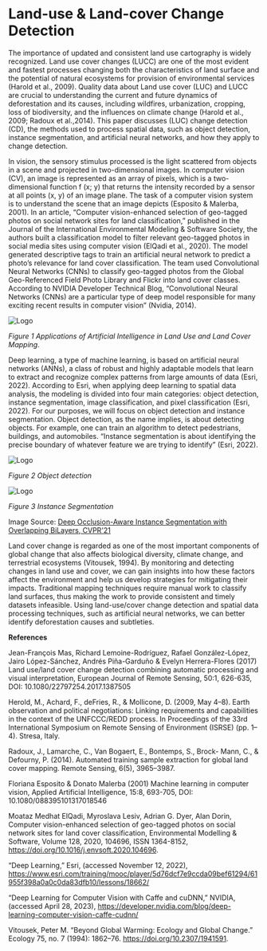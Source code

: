 # Land-use & Land-cover Change Detection

The importance of updated and consistent land use cartography is widely recognized. Land use cover changes (LUCC) are one of the most evident and fastest processes changing both the characteristics of land surface and the potential of natural ecosystems for provision of environmental services (Harold et al., 2009). Quality data about Land use cover (LUC) and LUCC are crucial to understanding the current and future dynamics of deforestation and its causes, including wildfires, urbanization, cropping, loss of biodiversity, and the influences on climate change (Harold et al., 2009; Radoux et al.,2014). This paper discusses (LUC) change detection (CD), the methods used to process spatial data, such as object detection, instance segmentation, and artificial neural networks, and how they apply to change detection.

In vision, the sensory stimulus processed is the light scattered from objects in a scene and projected in two-dimensional images. In computer vision (CV), an image is represented as an array of pixels, which is a two-dimensional function f (x; y) that returns the intensity recorded by a sensor at all points (x, y) of an image plane. The task of a computer vision system is to understand the scene that an image depicts (Esposito & Malerba, 2001). In an article, “Computer vision-enhanced selection of geo-tagged photos on social network sites for land classification,” published in the Journal of the International Environmental Modeling & Software Society, the authors built a classification model to filter relevant geo-tagged photos in social media sites using computer vision (ElQadi et al., 2020). The model generated descriptive tags to train an artificial neural network to predict a photo’s relevance for land cover classification. The team used Convolutional Neural Networks (CNNs) to classify geo-tagged photos from the Global Geo-Referenced Field Photo Library and Flickr into land cover classes. According to NVIDIA Developer Technical Blog, “Convolutional Neural Networks (CNNs) are a particular type of deep model responsible for many exciting recent results in computer vision” (Nvidia, 2014).

<img src="https://pub.mdpi-res.com/remotesensing/remotesensing-13-00364/article_deploy/html/images/remotesensing-13-00364-g010-550.jpg?" alt="Logo"> 

<i>Figure 1 Applications of Artificial Intelligence in Land Use and Land Cover Mapping.</i>

Deep learning, a type of machine learning, is based on artificial neural networks (ANNs), a class of robust and highly adaptable models that learn to extract and recognize complex patterns from large amounts of data (Esri, 2022). According to Esri, when applying deep learning to spatial data analysis, the modeling is divided into four main categories: object detection, instance segmentation, image classification, and pixel classification (Esri, 2022). For our purposes, we will focus on object detection and instance segmentation. Object detection, as the name implies, is about detecting objects. For example, one can train an algorithm to detect pedestrians, buildings, and automobiles. “Instance segmentation is about identifying the precise boundary of whatever feature we are trying to identify” (Esri, 2022). 

<img src="https://upload.wikimedia.org/wikipedia/commons/thumb/3/38/Detected-with-YOLO--Schreibtisch-mit-Objekten.jpg/1920px-Detected-with-YOLO--Schreibtisch-mit-Objekten.jpg" alt="Logo">

<i>Figure 2 Object detection</i>

<img src="https://production-media.paperswithcode.com/thumbnails/task/task-0000000003-d945c034_vTlkCrf.jpg" alt="Logo">

<i>Figure 3 Instance Segmentation</i>

Image Source: [Deep Occlusion-Aware Instance Segmentation with Overlapping BiLayers, CVPR'21](https://github.com/lkeab/BCNet)

Land cover change is regarded as one of the most important components of global change that also affects biological diversity, climate change, and terrestrial ecosystems (Vitousek, 1994). By monitoring and detecting changes in land use and cover, we can gain insights into how these factors affect the environment and help us develop strategies for mitigating their impacts. Traditional mapping techniques require manual work to classify land surfaces, thus making the work to provide consistent and timely datasets infeasible. Using land-use/cover change detection and spatial data processing techniques, such as artificial neural networks, we can better identify deforestation causes and subtleties.

<b>References</b>

Jean-François Mas, Richard Lemoine-Rodríguez, Rafael González-López, Jairo López-Sánchez, Andrés Piña-Garduño & Evelyn Herrera-Flores (2017) Land use/land cover change detection combining automatic processing and visual interpretation, European Journal of Remote Sensing, 50:1, 626-635, DOI: 10.1080/22797254.2017.1387505

Herold, M., Achard, F., deFries, R., & Mollicone, D. (2009, May 4–8). Earth observation and political negotiations: Linking requirements and capabilities in the context of the UNFCCC/REDD process. In Proceedings of the 33rd International Symposium on Remote Sensing of Environment (ISRSE) (pp. 1–4). Stresa, Italy.

Radoux, J., Lamarche, C., Van Bogaert, E., Bontemps, S., Brock- Mann, C., & Defourny, P. (2014). Automated training sample extraction for global land cover mapping. Remote Sensing, 6(5), 3965–3987.

Floriana Esposito & Donato Malerba (2001) Machine learning in computer vision, Applied Artificial Intelligence, 15:8, 693-705, DOI: 10.1080/088395101317018546

Moataz Medhat ElQadi, Myroslava Lesiv, Adrian G. Dyer, Alan Dorin,
Computer vision-enhanced selection of geo-tagged photos on social network sites for land cover classification, Environmental Modelling & Software, Volume 128, 2020, 104696, ISSN 1364-8152, https://doi.org/10.1016/j.envsoft.2020.104696.

“Deep Learning,” Esri, (accessed November 12, 2022), https://www.esri.com/training/mooc/player/5d76dcf7e9ccda09bef61294/61955f398a0a0c0da83dfb10/lessons/18662/

“Deep Learning for Computer Vision with Caffe and cuDNN,” NVIDIA, (accessed April 28, 2023), https://developer.nvidia.com/blog/deep-learning-computer-vision-caffe-cudnn/

Vitousek, Peter M. “Beyond Global Warming: Ecology and Global Change.” Ecology 75, no. 7 (1994): 1862–76. https://doi.org/10.2307/1941591.
